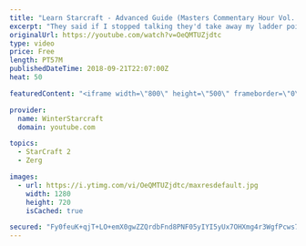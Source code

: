 ```yaml
---
title: "Learn Starcraft - Advanced Guide (Masters Commentary Hour Vol. 1)"
excerpt: "They said if I stopped talking they'd take away my ladder points. Next one I upload will have more terran/toss blame RNGesus."
originalUrl: https://youtube.com/watch?v=OeQMTUZjdtc
type: video
price: Free
length: PT57M
publishedDateTime: 2018-09-21T22:07:00Z
heat: 50

featuredContent: "<iframe width=\"800\" height=\"500\" frameborder=\"0\" src=\"https://www.youtube.com/embed/OeQMTUZjdtc\" allow=\"accelerometer; autoplay; encrypted-media; gyroscope; picture-in-picture\" allowfullscreen></iframe>"

provider:
  name: WinterStarcraft
  domain: youtube.com

topics:
  - StarCraft 2
  - Zerg

images:
  - url: https://i.ytimg.com/vi/OeQMTUZjdtc/maxresdefault.jpg
    width: 1280
    height: 720
    isCached: true

secured: "Fy0feuK+qjT+LO+emX0gwZZQrdbFnd8PNF05yIYI5yUx7OHXmg4r3WgfPcws7G2lX1+kAJOARGO2WXxW8xEcqocvwcN/OQVxsAh7XmQ5J5L1VZ1PGka3bPhjviNkyH/Adi9Q03mJ14Oegi+7YAU6/1Tu1+Eu4Z1Gbu3kkIJfzvS7KI+jEJ0fh1LIArP4OVbZwWMQHJY/Tapdt4eGXy/nAy2nAMzZQDBudQ6UNlkIOMBpGGHMUOKZOfNLPJC9aYRUJXxklkaQrN/ikj96ECD25XSoolOFuO08bIVfr8FcwUqukzYO9D8YBrl6EdY9sRMG+EJCpsQ2gNq26YyJ+6/k/cwzhqqI15yJj7kDYwhX60Y4iMKMZZcRdGNHpdP/DpFghj3H5hoMhTIzPx+pR5isfXY0JuvhR36D5gOakR26G6E=;j0EVJKFlzX+TgFs2HMWAfw=="
---
```


